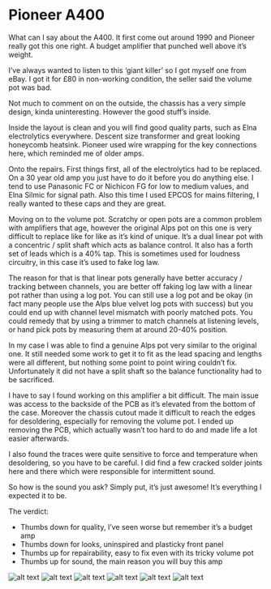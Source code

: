 # Pioneer A400

What can I say about the A400. It first come out around 1990 and Pioneer really got this one right. A budget amplifier that punched well above it’s weight.

I’ve always wanted to listen to this ‘giant killer’ so I got myself one from eBay. I got it for £80 in non-working condition, the seller said the volume pot was bad.

Not much to comment on on the outside, the chassis has a very simple design, kinda uninteresting. However the good stuff’s inside. 

Inside the layout is clean and you will find good quality parts, such as Elna electrolytics everywhere. Descent size transformer and great looking honeycomb heatsink. Pioneer used wire wrapping for the key connections here, which reminded me of older amps.

Onto the repairs. First things first, all of the electrolytics had to be replaced. On a 30 year old amp you just have to do it before you do anything else. I tend to use Panasonic FC or Nichicon FG for low to medium values, and Elna Silmic for signal path. Also this time I used EPCOS for mains filtering, I really wanted to these caps and they are great.

Moving on to the volume pot. Scratchy or open pots are a common problem with amplifiers that age, however the original Alps pot on this one is very difficult to replace like for like as it’s kind of unique. It’s a dual linear pot with a concentric / split shaft which acts as balance control. It also has a forth set of leads which is a 40% tap. This is sometimes used for loudness circuitry, in this case it’s used to fake log law.

The reason for that is that linear pots generally have better accuracy / tracking between channels, you are better off faking log law with a linear pot rather than using a log pot. You can still use a log pot and be okay (in fact many people use the Alps blue velvet log pots with success) but you could end up with channel level mismatch with poorly matched pots. You could remedy that by using a trimmer to match channels at listening levels, or hand pick pots by measuring them at around 20-40% position.

In my case I was able to find a genuine Alps pot very similar to the original one. It still needed some work to get it to fit as the lead spacing and lengths were all different, but nothing some point to point wiring couldn’t fix. Unfortunately it did not have a split shaft so the balance functionality had to be sacrificed.

I have to say I found working on this amplifier a bit difficult. The main issue was access to the backside of the PCB as it’s elevated from the bottom of the case. Moreover the chassis cutout made it difficult to reach the edges for desoldering, especially for removing the volume pot. I ended up removing the PCB, which actually wasn’t too hard to do and made life a lot easier afterwards.

I also found the traces were quite sensitive to force and temperature when desoldering, so you have to be careful. I did find a few cracked solder joints here and there which were responsible for intermittent sound.

So how is the sound you ask? Simply put, it’s just awesome! It’s everything I expected it to be. 

The verdict:

* Thumbs down for quality, I’ve seen worse but remember it’s a budget amp
* Thumbs down for looks, uninspired and plasticky front panel
* Thumbs up for repairability, easy to fix even with its tricky volume pot
* Thumbs up for sound, the main reason you will buy this amp


![alt text](https://github.com/theartofquirky/diyaudio/blob/master/pioneer_a400/images/1.JPG)
![alt text](https://github.com/theartofquirky/diyaudio/blob/master/pioneer_a400/images/2.JPG)
![alt text](https://github.com/theartofquirky/diyaudio/blob/master/pioneer_a400/images/3.JPG)
![alt text](https://github.com/theartofquirky/diyaudio/blob/master/pioneer_a400/images/4.JPG)
![alt text](https://github.com/theartofquirky/diyaudio/blob/master/pioneer_a400/images/5.JPG)
![alt text](https://github.com/theartofquirky/diyaudio/blob/master/pioneer_a400/images/6.JPG)
